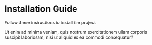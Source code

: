 # Installation Guide

Follow these instructions to install the project.

Ut enim ad minima veniam, quis nostrum exercitationem ullam corporis suscipit laboriosam, nisi ut aliquid ex ea commodi consequatur?
